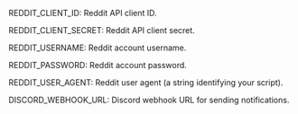 REDDIT_CLIENT_ID: Reddit API client ID.
      
REDDIT_CLIENT_SECRET: Reddit API client secret.

REDDIT_USERNAME: Reddit account username.

REDDIT_PASSWORD: Reddit account password.

REDDIT_USER_AGENT: Reddit user agent (a string identifying your script).

DISCORD_WEBHOOK_URL: Discord webhook URL for sending notifications.

